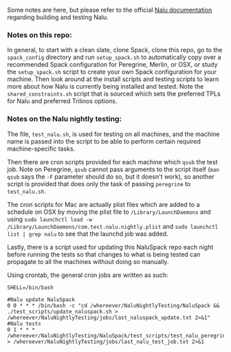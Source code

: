 Some notes are here, but please refer to the official [Nalu documentation](http://nalu.readthedocs.io/en/latest) regarding building and testing Nalu.

### Notes on this repo:

In general, to start with a clean slate, clone Spack, clone this repo, go to the `spack_config` directory and run `setup_spack.sh` to automatically copy over a recommended Spack configuration for Peregrine, Merlin, or OSX, or study the `setup_spack.sh` script to create your own Spack configuration for your machine. Then look around at the install scripts and testing scripts to learn more about how Nalu is currently being installed and tested. Note the `shared_constraints.sh` script that is sourced which sets the preferred TPLs for Nalu and preferred Trilinos options.

### Notes on the Nalu nightly testing:

The file, `test_nalu.sh`, is used for testing on all machines, and the machine name is passed into the script to be able to perform certain required machine-specific tasks.

Then there are cron scripts provided for each machine which `qsub` the test job. Note on Peregrine, `qsub` cannot pass arguments to the script itself (`man qsub` says the `-F` parameter should do so, but it doesn't work), so another script is provided that does only the task of passing `peregrine` to `test_nalu.sh`.

The cron scripts for Mac are actually plist files which are added to a schedule on OSX by moving the plist file to `/Library/LaunchDaemons` and using `sudo launchctl load -w /Library/LaunchDaemons/com.test.nalu.nightly.plist` and `sudo launchctl list | grep nalu` to see that the launchd job was added.

Lastly, there is a script used for updating this NaluSpack repo each night before running the tests so that changes to what is being tested can propagate to all the machines without doing so manually.

Using crontab, the general cron jobs are written as such:
```
SHELL=/bin/bash

#Nalu update NaluSpack
0 0 * * * /bin/bash -c "cd /whereever/NaluNightlyTesting/NaluSpack && ./test_scripts/update_naluspack.sh > /whereever/NaluNightlyTesting/jobs/last_naluspack_update.txt 2>&1"
#Nalu tests
0 1 * * * /whereever/NaluNightlyTesting/NaluSpack/test_scripts/test_nalu_peregrine_cron.sh > /whereever/NaluNightlyTesting/jobs/last_nalu_test_job.txt 2>&1
```
